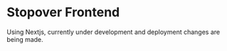 # Stopover Frontend

Using Nextjs, currently under development and deployment changes are being made.